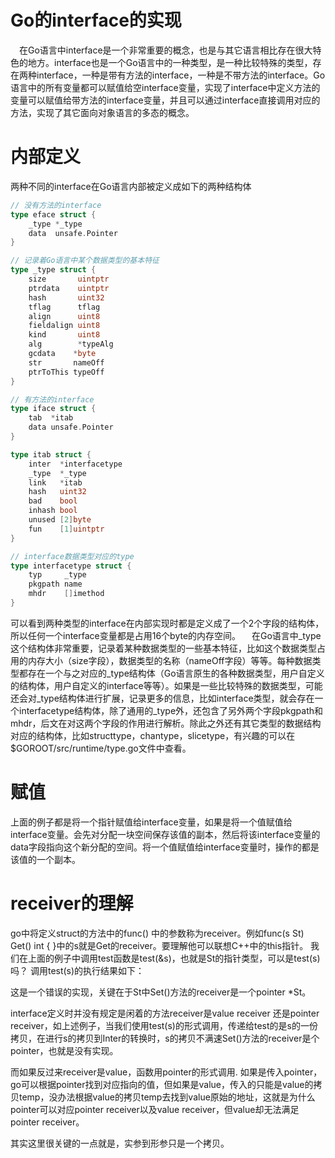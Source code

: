 # Go的interface的实现
 在Go语言中interface是一个非常重要的概念，也是与其它语言相比存在很大特色的地方。interface也是一个Go语言中的一种类型，是一种比较特殊的类型，存在两种interface，一种是带有方法的interface，一种是不带方法的interface。Go语言中的所有变量都可以赋值给空interface变量，实现了interface中定义方法的变量可以赋值给带方法的interface变量，并且可以通过interface直接调用对应的方法，实现了其它面向对象语言的多态的概念。

# 内部定义

两种不同的interface在Go语言内部被定义成如下的两种结构体
```go
// 没有方法的interface
type eface struct {
    _type *_type
    data  unsafe.Pointer
}

// 记录着Go语言中某个数据类型的基本特征
type _type struct {
    size       uintptr
    ptrdata    uintptr
    hash       uint32
    tflag      tflag
    align      uint8
    fieldalign uint8
    kind       uint8
    alg        *typeAlg
    gcdata    *byte
    str       nameOff
    ptrToThis typeOff
}

// 有方法的interface
type iface struct {
    tab  *itab
    data unsafe.Pointer
}

type itab struct {
    inter  *interfacetype
    _type  *_type
    link   *itab
    hash   uint32
    bad    bool
    inhash bool
    unused [2]byte
    fun    [1]uintptr
}

// interface数据类型对应的type
type interfacetype struct {
    typ     _type
    pkgpath name
    mhdr    []imethod
}
```
可以看到两种类型的interface在内部实现时都是定义成了一个2个字段的结构体，所以任何一个interface变量都是占用16个byte的内存空间。
 在Go语言中_type这个结构体非常重要，记录着某种数据类型的一些基本特征，比如这个数据类型占用的内存大小（size字段），数据类型的名称（nameOff字段）等等。每种数据类型都存在一个与之对应的_type结构体（Go语言原生的各种数据类型，用户自定义的结构体，用户自定义的interface等等）。如果是一些比较特殊的数据类型，可能还会对_type结构体进行扩展，记录更多的信息，比如interface类型，就会存在一个interfacetype结构体，除了通用的_type外，还包含了另外两个字段pkgpath和mhdr，后文在对这两个字段的作用进行解析。除此之外还有其它类型的数据结构对应的结构体，比如structtype，chantype，slicetype，有兴趣的可以在$GOROOT/src/runtime/type.go文件中查看。
# 赋值
上面的例子都是将一个指针赋值给interface变量，如果是将一个值赋值给interface变量。会先对分配一块空间保存该值的副本，然后将该interface变量的data字段指向这个新分配的空间。将一个值赋值给interface变量时，操作的都是该值的一个副本。

# receiver的理解
go中将定义struct的方法中的func() 中的参数称为receiver。例如func(s St) Get() int { }中的s就是Get的receiver。要理解他可以联想C++中的this指针。
我们在上面的例子中调用test函数是test(&s)，也就是St的指针类型，可以是test(s)吗？
调用test(s)的执行结果如下：

这是一个错误的实现，关键在于St中Set()方法的receiver是一个pointer *St。

interface定义时并没有规定是闲着的方法receiver是value receiver 还是pointer receiver，如上述例子，当我们使用test(s)的形式调用，传递给test的是s的一份拷贝，在进行s的拷贝到Inter的转换时，s的拷贝不满速Set()方法的receiver是个pointer，也就是没有实现。

而如果反过来receiver是value，函数用pointer的形式调用.
如果是传入pointer，go可以根据pointer找到对应指向的值，但如果是value，传入的只能是value的拷贝temp，没办法根据value的拷贝temp去找到value原始的地址，这就是为什么pointer可以对应pointer receiver以及value receiver，但value却无法满足pointer receiver。

其实这里很关键的一点就是，实参到形参只是一个拷贝。
